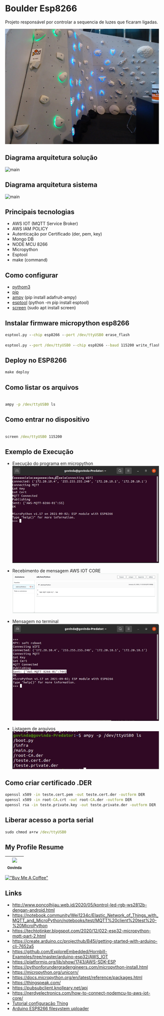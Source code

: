 # Boulder Esp8266

Projeto responsável por controlar a sequencia de luzes que ficaram ligadas.

![main](./docs/img/main.jpg)

## Diagrama arquitetura solução

![main](./docs/Diagrama%20arquitetura-Arquitetura%20Solucao.drawio.png)

## Diagrama arquitetura sistema

![main](./docs/Diagrama%20arquitetura-Arquitetura%20Sistema.drawio.png)

## Principais tecnologias

* AWS IOT (MQTT Service Broker)
* AWS IAM POLICY
* Autenticação por Certificado (der, pem, key)
* Mongo DB
* NODE MCU 8266
* Micropython
* Esptool
* make (command)


## Como configurar

* [pythom3](https://linuxize.com/post/how-to-install-python-3-9-on-ubuntu-20-04/)
* [pip](https://linuxize.com/post/how-to-install-pip-on-ubuntu-20.04/)
* [ampy](https://learn.adafruit.com/micropython-basics-load-files-and-run-code/install-ampy) (pip install adafruit-ampy)
* [esptool](https://micropython.org/download/esp8266/) (python -m pip install esptool)
* [screen](/...) (sudo apt install screen)

##  Instalar firmware micropython esp8266

```cmd
esptool.py --chip esp8266 --port /dev/ttyUSB0 erase_flash

esptool.py --port /dev/ttyUSB0 --chip esp8266 --baud 115200 write_flash --flash_size=detect -fm dout 0 esp8266-20210902-v1.17.bin
```

## Deploy no ESP8266

```cmd
make deploy
```

## Como listar os arquivos

```cmd

ampy -p /dev/ttyUSB0 ls

```

##  Como entrar no dispositivo

```cmd

screen /dev/ttyUSB0 115200

```

## Exemplo de Execução

- Execução do programa em micropython
![Execução do programa em micropython](/docs/img/exemplo-execucao.jpeg?raw=true "Execução do programa em micropython")

- Recebimento de mensagem AWS IOT CORE
![Recebimento de mensagem AWS IOT CORE](/docs/img/exemplo-recebimento-mgs-aws.jpeg?raw=true "Recebimento de mensagem AWS IOT CORE")

- Mensagem no terminal
![Mensagem no terminal](/docs/img/informativo-de-msg.jpeg?raw=true "Mensagem no terminal")

- Listagem de arquivos
![Listagem de arquivos](/docs/img/ls-no-esp.jpeg?raw=true "Listagem de arquivos")

## Como criar certificado .DER

```cmd
openssl x509 -in teste.cert.pem -out teste.cert.der -outform DER
openssl x509 -in root-CA.crt -out root-CA.der -outform DER
openssl rsa -in teste.private.key -out teste.private.der -outform DER
```

## Liberar acesso a porta serial

```cmd
sudo chmod a+rw /dev/ttyUSB0 
```

## My Profile Resume

| [<img src="https://avatars.githubusercontent.com/u/498332?s=400&u=9b7a8aa8743ec4dd3c84d8c382aa31fb1b6c8abf&v=4" width=115><br><sub>Govinda</sub>](https://github.com/govinda777) |
| :---: |


[!["Buy Me A Coffee"](https://user-images.githubusercontent.com/1376749/120938564-50c59780-c6e1-11eb-814f-22a0399623c5.png)](https://www.buymeacoffee.com/govinda777)


## Links

* http://www.poncolhijau.web.id/2020/05/kontrol-led-rgb-ws2812b-dengan-android.html
* https://notebook.community/Wei1234c/Elastic_Network_of_Things_with_MQTT_and_MicroPython/notebooks/test/MQTT%20client%20test%20-%20MicroPython
* https://techtotinker.blogspot.com/2020/12/022-esp32-micropython-mqtt-part-2.html
* https://create.arduino.cc/projecthub/B45i/getting-started-with-arduino-cli-7652a5
* https://github.com/ExploreEmbedded/Hornbill-Examples/tree/master/arduino-esp32/AWS_IOT
* https://platformio.org/lib/show/1743/AWS-SDK-ESP
* https://pythonforundergradengineers.com/micropython-install.html
* https://micropython.org/unicorn/
* https://docs.micropython.org/en/latest/reference/packages.html
* https://thingspeak.com/
* https://pubsubclient.knolleary.net/api
* https://nerdyelectronics.com/how-to-connect-nodemcu-to-aws-iot-core/
* [Tutorial configuração Thing](https://www.youtube.com/watch?v=28FS2qix2u4&ab_channel=ElectronicsInnovation)
* [Arduino ESP8266 filesystem uploader](https://github.com/esp8266/arduino-esp8266fs-plugin)
